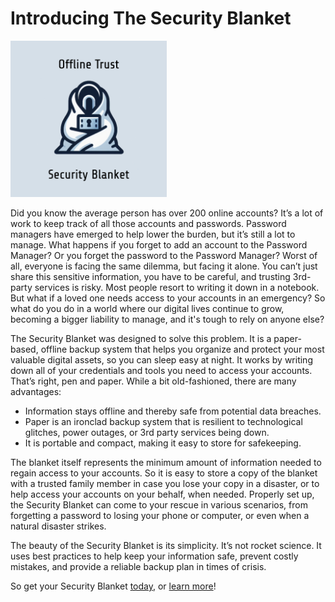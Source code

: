 # Introducing The Security Blanket

<img src="../assets/security-blanket-cover-gray.png" alt="Security Blanket Logo" height="250"/>

Did you know the average person has over 200 online accounts? It’s a lot of work to keep track of all those accounts and passwords. Password managers have emerged to help lower the burden, but it’s still a lot to manage. What happens if you forget to add an account to the Password Manager? Or you forget the password to the Password Manager? Worst of all, everyone is facing the same dilemma, but facing it alone. You can’t just share this sensitive information, you have to be careful, and trusting 3rd-party services is risky. Most people resort to writing it down in a notebook. But what if a loved one needs access to your accounts in an emergency? So what do you do in a world where our digital lives continue to grow, becoming a bigger liability to manage, and it's tough to rely on anyone else?

The Security Blanket was designed to solve this problem. It is a paper-based, offline backup system that helps you organize and protect your most valuable digital assets, so you can sleep easy at night. It works by writing down all of your credentials and tools you need to access your accounts. That’s right, pen and paper. While a bit old-fashioned, there are many advantages:
* Information stays offline and thereby safe from potential data breaches. 
* Paper is an ironclad backup system that is resilient to technological glitches, power outages, or 3rd party services being down. 
* It is portable and compact, making it easy to store for safekeeping. 

The blanket itself represents the minimum amount of information needed to regain access to your accounts. So it is easy to store a copy of the blanket with a trusted family member in case you lose your copy in a disaster, or to help access your accounts on your behalf, when needed. Properly set up, the Security Blanket can come to your rescue in various scenarios, from forgetting a password to losing your phone or computer, or even when a natural disaster strikes.

The beauty of the Security Blanket is its simplicity. It’s not rocket science. It uses best practices to help keep your information safe, prevent costly mistakes, and provide a reliable backup plan in times of crisis.

So get your Security Blanket [today](https://shop.offlinetrust.com), or [learn more](../docs/getting-started.md)!
